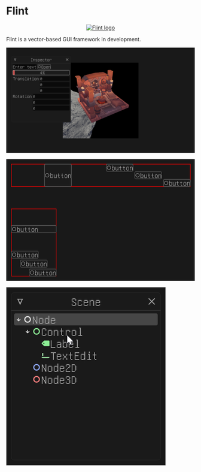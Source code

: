 # Flint

<p align="center">
  <a href="https://github.com/floppyhammer/flint">
    <img src="logo.svg" width="128" alt="Flint logo">
  </a>
</p>

Flint is a vector-based GUI framework in development.

![Example 1](screenshot_1.png)

![Example 2](screenshot_2.png)

![Example 2](screenshot_3.gif)
